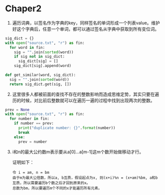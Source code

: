 # Chaper2

1. 遍历词典，以签名作为字典的key，同样签名的单词形成一个列表value。维护好这个字典后，任意一个单词，都可以通过签名从字典中获取到所有变位词。

```python
sig_dict = {}
with open("source.txt", "r") as fin:
  for word in fin:
    sig = "".join(sorted(word))
    if sig not in sig_dict:
      sig_dict[sig] = []
    sig_dict[sig].append(word)
    
def get_similar(word, sig_dict):
  sig = "".join(sorted(word))
  return sig_dict.get(sig, [])
```



2. 这里很多人都被前面的查找不存在的整数影响而造成思维定势，其实只要在遍历的时候，对比前后整数就可以在遍历一遍的过程中找到出现两次的整数。

```python
prev = None
with open("source.txt", "r") as fin:
  for number in fin:
    if number == prev:
      print("duplicate number: {}".format(number))
      break
    else:
      prev = number
```

3. i和n的最大公约数m表示要从a[0]…a[m-1]这m个数开始做移动才行。

   证明如下：

   ```
   令 i = am, n = bm
   由于m为最大公倍数，所以a, b互质，假设起点为x, 则(x+i)%n = (x+am)%bm, a和b互质，所以需要遍历b个数之后才回到原来的x。
   总数为bm，所以要遍历m个不同的x才能遍历所有元素。
   ```

   

   

